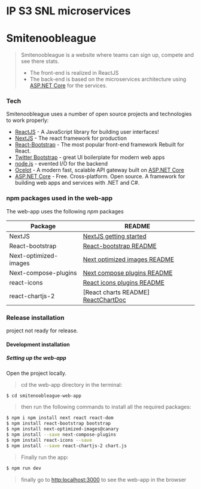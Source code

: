 # IP S3 SNL microservices
# Smitenoobleague 
>Smitenoobleague is a website where teams can sign up, compete and see there stats.
> - The front-end is realized in ReactJS
> - The back-end is based on the microservices architecture using [ASP.NET Core] for the services.

### Tech

Smitenoobleague uses a number of open source projects and technologies to work properly:

* [ReactJS] - A JavaScript library for building user interfaces!
* [NextJS] - The react framework for production
* [React-Bootstrap] - The most popular front-end framework Rebuilt for React.
* [Twitter Bootstrap] - great UI boilerplate for modern web apps
* [node.js] - evented I/O for the backend
* [Ocelot] - A modern fast, scalable API gateway built on [ASP.NET Core]
* [ASP.NET Core] - Free. Cross-platform. Open source. A framework for building web apps and services with .NET and C#.

### npm packages used in the web-app

The web-app uses the following *npm* packages

| Package | README |
| ------ | ------ |
| NextJS | [NextJS getting started][NextJSDoc] |
| React-bootstrap | [React-bootstrap README][React-bootstrapDoc] |
| Next-optimized-images | [Next optimized images README][NextOptDoc] |
| Next-compose-plugins | [Next compose plugins README][NextComDoc] |
| react-icons | [React icons plugins README][ReactIconDoc] |
| react-chartjs-2 | [React charts README] [ReactChartDoc] |


### Release installation
project not ready for release.
#### Development installation

##### Setting up the web-app
Open the project locally.
>cd the web-app directory in the terminal:
```bash
$ cd smitenoobleague-web-app
```
>then run the following commands to install all the required packages:
```bash
$ npm i npm install next react react-dom
$ npm install react-bootstrap bootstrap
$ npm install next-optimized-images@canary
$ npm install --save next-compose-plugins
$ npm install react-icons --save
$ npm install --save react-chartjs-2 chart.js
```
>Finally run the app:
```bash
$ npm run dev
```
>finally go to [http:localhost:3000][localhost] to see the web-app in the browser


[//]: # (These are reference links used in the body of this note and get stripped out when the markdown processor does its job. There is no need to format nicely because it shouldn't be seen. Thanks SO - http://stackoverflow.com/questions/4823468/store-comments-in-markdown-syntax)

   [ASP.NET Core]: <https://docs.microsoft.com/en-us/aspnet/core/?view=aspnetcore-3.1>
   [node.js]: <http://nodejs.org>
   [Twitter Bootstrap]: <http://twitter.github.com/bootstrap/>
   [ReactJS]: <https://reactjs.org/>
   [NextJS]: <https://nextjs.org/>
   [React-Bootstrap]: <https://react-bootstrap.github.io/>
   [Ocelot]: <https://threemammals.com/ocelot>
   [localhost]: <http://localhost:3000>

   [NextJSDoc]: <https://nextjs.org/docs/getting-started>
   [React-bootstrapDoc]: <https://github.com/react-bootstrap/react-bootstrap/blob/master/README.md>
   [NextOptDoc]: <https://github.com/cyrilwanner/next-optimized-images/blob/master/README.md>
   [NextComDoc]: <https://github.com/cyrilwanner/next-compose-plugins/blob/master/README.md>
   [ReactIconDoc]: <https://github.com/react-icons/react-icons/blob/master/README.md>
   [ReactChartDoc]: <https://github.com/jerairrest/react-chartjs-2/blob/master/README.md>

